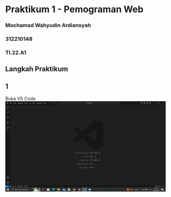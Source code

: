# Praktikum 1 - Pemograman Web
### Mochamad Wahyudin Ardiansyah
### 312210148
### TI.22.A1

## Langkah Praktikum 
## 1
Buka VS Code 
![gambar-1][def-1]

[def-1]: /image/ss1.png